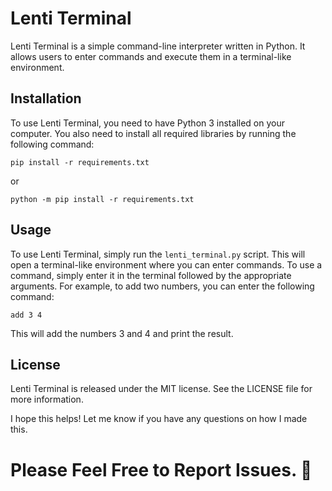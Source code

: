 # Lenti Terminal

Lenti Terminal is a simple command-line interpreter written in Python. It allows users to enter commands and execute them in a terminal-like environment.

## Installation

To use Lenti Terminal, you need to have Python 3 installed on your computer. You also need to install all required libraries by running the following command:
```
pip install -r requirements.txt
```

or 

```
python -m pip install -r requirements.txt
```

## Usage

To use Lenti Terminal, simply run the `lenti_terminal.py` script. This will open a terminal-like environment where you can enter commands.
To use a command, simply enter it in the terminal followed by the appropriate arguments. For example, to add two numbers, you can enter the following command:

```
add 3 4
```

This will add the numbers 3 and 4 and print the result.

## License

Lenti Terminal is released under the MIT license. See the LICENSE file for more information.

I hope this helps! Let me know if you have any questions on how I made this.
# Please Feel Free to Report Issues. 👋
